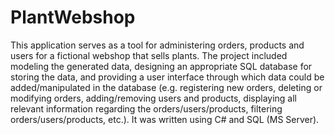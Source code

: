 # PlantWebshop
This application serves as a tool for administering orders, products and users for a fictional webshop that sells plants. The project included modeling the generated data, designing an appropriate SQL database for storing the data, and providing a user interface through which data could be added/manipulated in the database (e.g. registering new orders, deleting or modifying orders, adding/removing users and products, displaying all relevant information regarding the orders/users/products, filtering orders/users/products, etc.). It was written using C# and SQL (MS Server).
